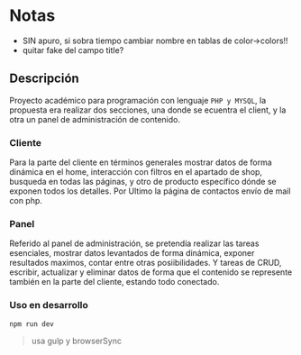 # Notas
* SIN apuro, si sobra tiempo cambiar nombre en tablas de color->colors!!
* quitar fake del campo title?

## Descripción
Proyecto académico para programación con lenguaje `PHP y MYSQL`, la propuesta era realizar dos secciones, una donde se ecuentra el client, y la otra un panel de administración de contenido.

### Cliente
Para la parte del cliente en términos generales mostrar datos de forma dinámica en el home, interacción con filtros en el apartado de shop, busqueda en todas las páginas, y otro de producto específico dónde se exponen todos los detalles. Por Ultimo la página de contactos envío de mail con php.

### Panel
Referido al panel de administración, se pretendía realizar las tareas esenciales, mostrar datos levantados de forma dinámica, exponer resultados maximos, contar entre otras posiibilidades. Y tareas de CRUD, escribir, actualizar y eliminar datos de forma que el contenido se represente también en la parte del cliente, estando todo conectado.

### Uso en desarrollo
    npm run dev
> usa gulp y browserSync